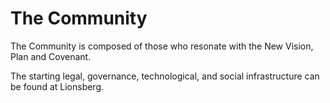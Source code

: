 # The Community 

The Community is composed of those who resonate with the New Vision, Plan and Covenant. 

The starting legal, governance, technological, and social infrastructure can be found at Lionsberg.  